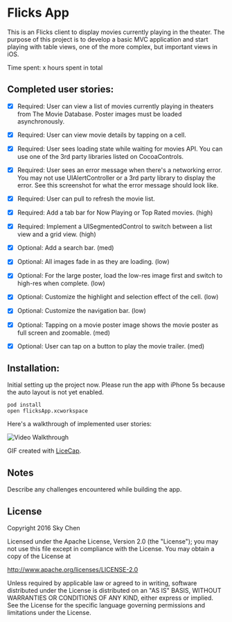 # Flicks App

This is an Flicks client to display movies currently playing in the theater. The purpose of this project is to develop a basic MVC application and start playing with table views, one of the more complex, but important views in iOS.

Time spent: x hours spent in total

## Completed user stories:

 * [x] Required: User can view a list of movies currently playing in theaters from The Movie Database. Poster images must be loaded asynchronously.
 * [x] Required: User can view movie details by tapping on a cell.
 * [x] Required: User sees loading state while waiting for movies API. You can use one of the 3rd party libraries listed on CocoaControls.
 * [x] Required: User sees an error message when there's a networking error. You may not use UIAlertController or a 3rd party library to display the error. See this screenshot for what the error message should look like.
 * [x] Required: User can pull to refresh the movie list.
 * [x] Required: Add a tab bar for Now Playing or Top Rated movies. (high)
 * [x] Required: Implement a UISegmentedControl to switch between a list view and a grid view. (high)
 * [x] Optional: Add a search bar. (med)
 * [x] Optional: All images fade in as they are loading. (low)
 * [x] Optional: For the large poster, load the low-res image first and switch to high-res when complete. (low)
 * [x] Optional: Customize the highlight and selection effect of the cell. (low)
 * [x] Optional: Customize the navigation bar. (low)
 * [x] Optional: Tapping on a movie poster image shows the movie poster as full screen and zoomable. (med)
 * [x] Optional: User can tap on a button to play the movie trailer. (med)

 
## Installation:

Initial setting up the project now.  Please run the app with iPhone 5s because the auto layout is not yet enabled.

```
pod install
open flicksApp.xcworkspace
```



Here's a walkthrough of implemented user stories:

<img src='https://github.com/almandsky/flicksApp/raw/master/demo/flicksApp2.gif' title='Video Walkthrough' width='' alt='Video Walkthrough' />

GIF created with [LiceCap](http://www.cockos.com/licecap/).

## Notes

Describe any challenges encountered while building the app.

## License

Copyright 2016 Sky Chen

Licensed under the Apache License, Version 2.0 (the "License");
you may not use this file except in compliance with the License.
You may obtain a copy of the License at

http://www.apache.org/licenses/LICENSE-2.0

Unless required by applicable law or agreed to in writing, software
distributed under the License is distributed on an "AS IS" BASIS,
WITHOUT WARRANTIES OR CONDITIONS OF ANY KIND, either express or implied.
See the License for the specific language governing permissions and
limitations under the License.
